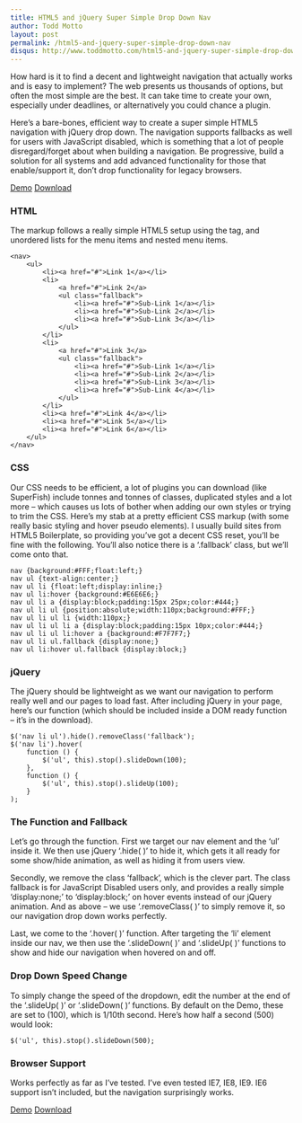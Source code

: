 ```yaml
---
title: HTML5 and jQuery Super Simple Drop Down Nav
author: Todd Motto
layout: post
permalink: /html5-and-jquery-super-simple-drop-down-nav
disqus: http://www.toddmotto.com/html5-and-jquery-super-simple-drop-down-nav
---
```


How hard is it to find a decent and lightweight navigation that actually works and is easy to implement? The web presents us thousands of options, but often the most simple are the best. It can take time to create your own, especially under deadlines, or alternatively you could chance a plugin.

Here’s a bare-bones, efficient way to create a super simple HTML5 navigation with jQuery drop down. The navigation supports fallbacks as well for users with JavaScript disabled, which is something that a lot of people disregard/forget about when building a navigation. Be progressive, build a solution for all systems and add advanced functionality for those that enable/support it, don’t drop functionality for legacy browsers.

<div class="download-box">
	<a href="//toddmotto.com/labs/html5-jquery-nav" onclick="_gaq.push(['_trackEvent', 'Click', 'HTML5 jQuery Nav Demo', 'HTML5 jQuery Nav Demo Button']);">Demo</a>
	<a href="//toddmotto.com/labs/html5-jquery-nav/html5-jquery-nav.zip" onclick="_gaq.push(['_trackEvent', 'Click', 'HTML5 jQuery Nav Download', 'HTML5 jQuery Nav Download Button']);">Download</a>
</div>

### HTML

The markup follows a really simple HTML5 setup using the  tag, and unordered lists for the menu items and nested menu items.

    <nav>
		<ul>
			<li><a href="#">Link 1</a></li>
			<li>
				<a href="#">Link 2</a>
				<ul class="fallback">
					<li><a href="#">Sub-Link 1</a></li>
					<li><a href="#">Sub-Link 2</a></li>
					<li><a href="#">Sub-Link 3</a></li>
				</ul>
			</li>
			<li>
				<a href="#">Link 3</a>
				<ul class="fallback">
					<li><a href="#">Sub-Link 1</a></li>
					<li><a href="#">Sub-Link 2</a></li>
					<li><a href="#">Sub-Link 3</a></li>
					<li><a href="#">Sub-Link 4</a></li>
				</ul>
			</li>
			<li><a href="#">Link 4</a></li>
			<li><a href="#">Link 5</a></li>
			<li><a href="#">Link 6</a></li>
		</ul>
	</nav>

### CSS

Our CSS needs to be efficient, a lot of plugins you can download (like SuperFish) include tonnes and tonnes of classes, duplicated styles and a lot more – which causes us lots of bother when adding our own styles or trying to trim the CSS. Here’s my stab at a pretty efficient CSS markup (with some really basic styling and hover pseudo elements). I usually build sites from HTML5 Boilerplate, so providing you’ve got a decent CSS reset, you’ll be fine with the following. You’ll also notice there is a ‘.fallback’ class, but we’ll come onto that.

    nav {background:#FFF;float:left;}
    nav ul {text-align:center;}
    nav ul li {float:left;display:inline;}
    nav ul li:hover {background:#E6E6E6;}
    nav ul li a {display:block;padding:15px 25px;color:#444;}
    nav ul li ul {position:absolute;width:110px;background:#FFF;}
    nav ul li ul li {width:110px;}
    nav ul li ul li a {display:block;padding:15px 10px;color:#444;}
    nav ul li ul li:hover a {background:#F7F7F7;}
    nav ul li ul.fallback {display:none;}
    nav ul li:hover ul.fallback {display:block;}
    

### jQuery

The jQuery should be lightweight as we want our navigation to perform really well and our pages to load fast. After including jQuery in your page, here’s our function (which should be included inside a DOM ready function – it’s in the download).

    $('nav li ul').hide().removeClass('fallback');
    $('nav li').hover(
    	function () {
    		$('ul', this).stop().slideDown(100);
    	},
    	function () {
    		$('ul', this).stop().slideUp(100);
    	}
    );
    

### The Function and Fallback

Let’s go through the function. First we target our nav element and the ‘ul’ inside it. We then use jQuery ‘.hide( )’ to hide it, which gets it all ready for some show/hide animation, as well as hiding it from users view.

Secondly, we remove the class ‘fallback’, which is the clever part. The class fallback is for JavaScript Disabled users only, and provides a really simple ‘display:none;’ to ‘display:block;’ on hover events instead of our jQuery animation. And as above – we use ‘.removeClass( )’ to simply remove it, so our navigation drop down works perfectly.

Last, we come to the ‘.hover( )’ function. After targeting the ‘li’ element inside our nav, we then use the ‘.slideDown( )’ and ‘.slideUp( )’ functions to show and hide our navigation when hovered on and off.

### Drop Down Speed Change

To simply change the speed of the dropdown, edit the number at the end of the ‘.slideUp( )’ or ‘.slideDown( )’ functions. By default on the Demo, these are set to (100), which is 1/10th second. Here’s how half a second (500) would look:

    $('ul', this).stop().slideDown(500);
    

### Browser Support

Works perfectly as far as I’ve tested. I’ve even tested IE7, IE8, IE9. IE6 support isn’t included, but the navigation surprisingly works.

<div class="download-box">
	<a href="//toddmotto.com/labs/html5-jquery-nav" onclick="_gaq.push(['_trackEvent', 'Click', 'HTML5 jQuery Nav Demo', 'HTML5 jQuery Nav Demo Button']);">Demo</a>
	<a href="//toddmotto.com/labs/html5-jquery-nav/html5-jquery-nav.zip" onclick="_gaq.push(['_trackEvent', 'Click', 'HTML5 jQuery Nav Download', 'HTML5 jQuery Nav Download Button']);">Download</a>
</div>